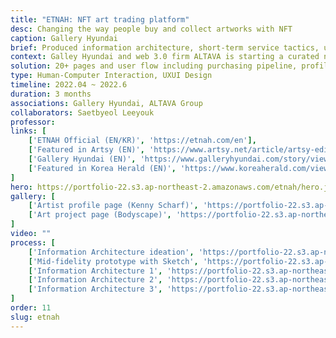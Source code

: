 ```yaml
---
title: "ETNAH: NFT art trading platform"
desc: Changing the way people buy and collect artworks with NFT
caption: Gallery Hyundai
brief: Produced information architecture, short-term service tactics, user flow and mid-fidelity prototype of an NFT art trading platform ‘ETNAH’, working with business development and back-end, blockchain engineers.
context: Galley Hyundai and web 3.0 firm ALTAVA is starting a curated nft art trading platform.
solution: 20+ pages and user flow including purchasing pipeline, profile page, artist page and marketplace page.
type: Human-Computer Interaction, UXUI Design
timeline: 2022.04 ~ 2022.6
duration: 3 months
associations: Gallery Hyundai, ALTAVA Group
collaborators: Saetbyeol Leeyouk
professor:
links: [
    ['ETNAH Official (EN/KR)', 'https://etnah.com/en'], 
    ['Featured in Artsy (EN)', 'https://www.artsy.net/article/artsy-editorial-6-artists-discover-kiaf-seoul'], 
    ['Gallery Hyundai (EN)', 'https://www.galleryhyundai.com/story/view/20000000225'],
    ['Featured in Korea Herald (EN)', 'https://www.koreaherald.com/view.php?ud=20220213000156']
]
hero: https://portfolio-22.s3.ap-northeast-2.amazonaws.com/etnah/hero.jpg
gallery: [
    ['Artist profile page (Kenny Scharf)', 'https://portfolio-22.s3.ap-northeast-2.amazonaws.com/etnah/g1.jpg'],
    ['Art project page (Bodyscape)', 'https://portfolio-22.s3.ap-northeast-2.amazonaws.com/etnah/g2.jpg'],
]
video: ""                     
process: [
    ['Information Architecture ideation', 'https://portfolio-22.s3.ap-northeast-2.amazonaws.com/etnah/p1.jpg'],
    ['Mid-fidelity prototype with Sketch', 'https://portfolio-22.s3.ap-northeast-2.amazonaws.com/etnah/p2.jpg'],
    ['Information Architecture 1', 'https://portfolio-22.s3.ap-northeast-2.amazonaws.com/etnah/p3.jpg'],
    ['Information Architecture 2', 'https://portfolio-22.s3.ap-northeast-2.amazonaws.com/etnah/p4.jpg'],
    ['Information Architecture 3', 'https://portfolio-22.s3.ap-northeast-2.amazonaws.com/etnah/p5.jpg']
]
order: 11
slug: etnah
---
```


